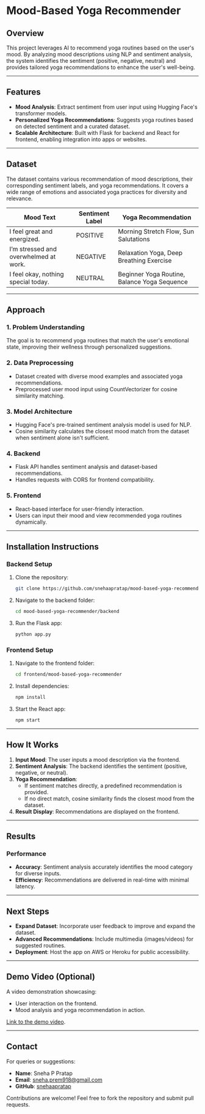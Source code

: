 # **Mood-Based Yoga Recommender**

## **Overview**
This project leverages AI to recommend yoga routines based on the user's mood. By analyzing mood descriptions using NLP and sentiment analysis, the system identifies the sentiment (positive, negative, neutral) and provides tailored yoga recommendations to enhance the user's well-being.

---

## **Features**
- **Mood Analysis**: Extract sentiment from user input using Hugging Face's transformer models.
- **Personalized Yoga Recommendations**: Suggests yoga routines based on detected sentiment and a curated dataset.
- **Scalable Architecture**: Built with Flask for backend and React for frontend, enabling integration into apps or websites.

---

## **Dataset**
The dataset contains various recommendation of mood descriptions, their corresponding sentiment labels, and yoga recommendations. It covers a wide range of emotions and associated yoga practices for diversity and relevance.

| Mood Text                              | Sentiment Label | Yoga Recommendation                          |
|----------------------------------------|-----------------|-----------------------------------------------|
| I feel great and energized.            | POSITIVE        | Morning Stretch Flow, Sun Salutations        |
| I’m stressed and overwhelmed at work.  | NEGATIVE        | Relaxation Yoga, Deep Breathing Exercise     |
| I feel okay, nothing special today.    | NEUTRAL         | Beginner Yoga Routine, Balance Yoga Sequence |

---

## **Approach**

### **1. Problem Understanding**
The goal is to recommend yoga routines that match the user's emotional state, improving their wellness through personalized suggestions.

### **2. Data Preprocessing**
- Dataset created with diverse mood examples and associated yoga recommendations.
- Preprocessed user mood input using CountVectorizer for cosine similarity matching.

### **3. Model Architecture**
- Hugging Face's pre-trained sentiment analysis model is used for NLP.
- Cosine similarity calculates the closest mood match from the dataset when sentiment alone isn't sufficient.

### **4. Backend**
- Flask API handles sentiment analysis and dataset-based recommendations.
- Handles requests with CORS for frontend compatibility.

### **5. Frontend**
- React-based interface for user-friendly interaction.
- Users can input their mood and view recommended yoga routines dynamically.

---

## **Installation Instructions**
### **Backend Setup**
1. Clone the repository:
   ```bash
   git clone https://github.com/snehaapratap/mood-based-yoga-recommender.git
   ```
2. Navigate to the backend folder:
   ```bash
   cd mood-based-yoga-recommender/backend
   ```
3. Run the Flask app:
   ```bash
   python app.py
   ```

### **Frontend Setup**
1. Navigate to the frontend folder:
   ```bash
   cd frontend/mood-based-yoga-recommender
   ```
2. Install dependencies:
   ```bash
   npm install
   ```
3. Start the React app:
   ```bash
   npm start
   ```

---

## **How It Works**
1. **Input Mood**: The user inputs a mood description via the frontend.
2. **Sentiment Analysis**: The backend identifies the sentiment (positive, negative, or neutral).
3. **Yoga Recommendation**: 
   - If sentiment matches directly, a predefined recommendation is provided.
   - If no direct match, cosine similarity finds the closest mood from the dataset.
4. **Result Display**: Recommendations are displayed on the frontend.

---

## **Results**
### **Performance**
- **Accuracy**: Sentiment analysis accurately identifies the mood category for diverse inputs.
- **Efficiency**: Recommendations are delivered in real-time with minimal latency.

---

## **Next Steps**
- **Expand Dataset**: Incorporate user feedback to improve and expand the dataset.
- **Advanced Recommendations**: Include multimedia (images/videos) for suggested routines.
- **Deployment**: Host the app on AWS or Heroku for public accessibility.

---

## **Demo Video (Optional)**
A video demonstration showcasing:
- User interaction on the frontend.
- Mood analysis and yoga recommendation in action.

  
[Link to the demo video](https://github.com/user-attachments/assets/7a073a90-7676-42a0-8b06-a1f4f70247b5).

---

## **Contact**
For queries or suggestions:
- **Name**: Sneha P Pratap
- **Email**: sneha.prem918@gmail.com
- **GitHub**: [snehaapratap](https://github.com/snehaapratap)


Contributions are welcome! Feel free to fork the repository and submit pull requests.
